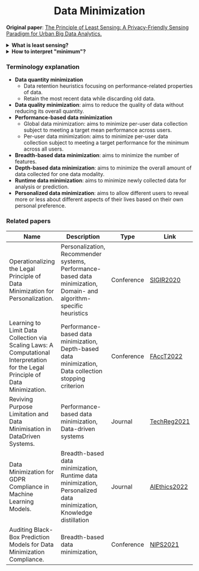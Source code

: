 <h1 align="center">
  <b>Data Minimization</b><br>
</h1>

**Original paper**: [The Principle of Least Sensing: A Privacy-Friendly Sensing Paradigm for Urban Big Data Analytics.](https://dl.acm.org/doi/abs/10.1145/3522696)

<details>
<summary><strong>What is least sensing?</strong></summary>
<em>When conducting urban big data analysis involving personal data, a data processing entity must sense and collect only the minimum information necessary for the specified analysis purpose.</em>
</details>

<details>
<summary><strong>How to interpret "minimum"?</strong></summary>
The first and perhaps most intuitive explanation of minimum is on the <em>data quantity</em>, i.e., sensing the smallest amount of data required for the purpose. Actually, other interpretations exist, such as <em>data precision</em>, <em>data sensitivity</em>, and <em>data predictability</em>.
</details>

### Terminology explanation
+ **Data quantity minimization**
  + Data retention heuristics focusing on performance-related properties of data.
  + Retain the most recent data while discarding old data.
+ **Data quality minimization**: aims to reduce the quality of data without reducing its overall quantity.
+ **Performance-based data minimization**
  + Global data minimization: aims to minimize per-user data collection subject to meeting a target mean performance across users.
  + Per-user data minimization: aims to minimize per-user data collection subject to meeting a target performance for the minimum across all users.
+ **Breadth-based data minimization**: aims to minimize the number of features.
+ **Depth-based data minimization**: aims to minimize the overall amount of data collected for one data modality.
+ **Runtime data minimization**: aims to minimize newly collected data for analysis or prediction.
+ **Personalized data minimization**: aims to allow different users to reveal more or less about different aspects of their lives based on their own personal preference.

### Related papers

| Name        | Description | Type        | Link        |
| ----------- | ----------- | ----------- | ----------- |
| Operationalizing the Legal Principle of Data Minimization for Personalization. | Personalization, Recommender systems, Performance-based data minimization, Domain- and algorithm-specific heuristics | Conference | [SIGIR2020](https://dl.acm.org/doi/abs/10.1145/3397271.3401034) |
| Learning to Limit Data Collection via Scaling Laws: A Computational Interpretation for the Legal Principle of Data Minimization. | Performance-based data minimization, Depth-based data minimization, Data collection stopping criterion | Conference | [FAccT2022](https://dl.acm.org/doi/abs/10.1145/3531146.3533148) |
| Reviving Purpose Limitation and Data Minimisation in DataDriven Systems. | Performance-based data minimization, Data-driven systems | Journal | [TechReg2021](https://techreg.org/article/download/10986/version/10973/11960/20667) |
| Data Minimization for GDPR Compliance in Machine Learning Models. | Breadth-based data minimization, Runtime data minimization, Personalized data minimization, Knowledge distillation | Journal | [AIEthics2022](https://link.springer.com/article/10.1007/s43681-021-00095-8) |
| Auditing Black-Box Prediction Models for Data Minimization Compliance. | Breadth-based data minimization, | Conference | [NIPS2021](https://proceedings.neurips.cc/paper/2021/file/ac6b3cce8c74b2e23688c3e45532e2a7-Paper.pdf) |

<!-- #### Data precision

#### Data sensitivity

#### Data predictability -->